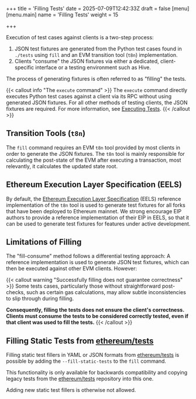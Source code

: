 +++
title = 'Filling Tests'
date = 2025-07-09T12:42:33Z
draft = false
[menu]
  [menu.main]
    name = 'Filling Tests'
    weight = 15

+++

Execution of test cases against clients is a two-step process:

1. JSON test fixtures are generated from the Python test cases found in `./tests` using `fill` and an EVM transition tool (`t8n`) implementation.
2. Clients "consume" the JSON fixtures via either a dedicated, client-specific interface or a testing environment such as Hive.

The process of generating fixtures is often referred to as "filling" the tests.

{{< callout info "The `execute` command" >}}
The `execute` command directly executes Python test cases against a client via its RPC without using generated JSON fixtures. For all other methods of testing clients, the JSON fixtures are required. For more information, see [Executing Tests](../running_tests/execute/main.md).
{{< /callout >}}

## Transition Tools (`t8n`)

The `fill` command requires an EVM `t8n` tool provided by most clients in order to generate the JSON fixtures. The `t8n` tool is mainly responsible for calculating the post-state of the EVM after executing a transaction, most relevantly, it calculates the updated state root.

## Ethereum Execution Layer Specification (EELS)

By default, the [Ethereum Execution Layer Specification](https://github.com/ethereum/execution-specs) (EELS) reference implementation of the `t8n` tool is used to generate test fixtures for all forks that have been deployed to Ethereum mainnet. We strong encourage EIP authors to provide a reference implementation of their EIP in EELS, so that it can be used to generate test fixtures for features under active development.

## Limitations of Filling

The "fill-consume" method follows a differential testing approach: A reference implementation is used to generate JSON test fixtures, which can then be executed against other EVM clients. However:

{{< callout warning "Successfully filling does not guarantee correctness" >}}
Some tests cases, particularly those without straightforward post-checks, such as certain gas calculations, may allow subtle inconsistencies to slip through during filling.

**Consequently, filling the tests does not ensure the client's correctness. Clients must consume the tests to be considered correctly tested, even if that client was used to fill the tests.**
{{< /callout >}}

## Filling Static Tests from [ethereum/tests](https://github.com/ethereum/tests)

Filling static test fillers in YAML or JSON formats from [ethereum/tests](https://github.com/ethereum/tests/tree/develop/src) is possible by adding the `--fill-static-tests` to the `fill` command.

This functionality is only available for backwards compatibility and copying legacy tests from the [ethereum/tests](https://github.com/ethereum/tests) repository into this one.

Adding new static test fillers is otherwise not allowed.

